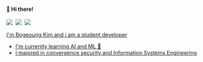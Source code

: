 
#### 👋 Hi there!
<p align="left"> 
  <img src="https://img.shields.io/badge/Python-3776AB?style=flat-square&logo=Python&logoColor=white"/></a>&nbsp
  <img src="https://img.shields.io/badge/C++-00599C?style=flat-square&logo=C++&logoColor=white"/></a>&nbsp
  <a href="https://bbooo.tistory.com/"><img src="https://img.shields.io/badge/Blog-181717?style=flat-square&logo=Blog&logoColor=white"/>
</p>

 I'm Bogeoung Kim and i am a student developer
  - I'm currently learning AI and ML 🌱 
  - I majored in convergence security and Information Systems Engineering

<!--
**bogeoung/bogeoung** is a ✨ _special_ ✨ repository because its `README.md` (this file) appears on your GitHub profile.

Here are some ideas to get you started:

- 🔭 I’m currently working on ...
- 🌱 I’m currently learning ...
- 👯 I’m looking to collaborate on ...
- 🤔 I’m looking for help with ...
- 💬 Ask me about ...
- 📫 How to reach me: ...
- 😄 Pronouns: ...
- ⚡ Fun fact: ...
-->

